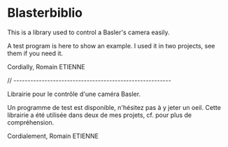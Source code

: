 # Blasterbiblio

This is a library used to control a Basler's camera easily.

A test program is here to show an example.
I used it in two projects, see them if you need it.

Cordially,
Romain ETIENNE

// --------------------------------------------------------

Librairie pour le contrôle d'une caméra Basler.

Un programme de test est disponible, n'hésitez pas à y jeter un oeil.
Cette librairie a été utilisée dans deux de mes projets, cf. pour plus de compréhension.

Cordialement,
Romain ETIENNE
